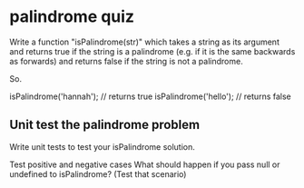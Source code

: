 palindrome quiz
===============

Write a function "isPalindrome(str)" which takes a string as its argument and returns true if the string is a palindrome (e.g. if it is the same backwards as forwards) and returns false if the string is not a palindrome.

So.

isPalindrome('hannah'); // returns true
isPalindrome('hello'); // returns false

Unit test the palindrome problem
--------------------------------

Write unit tests to test your isPalindrome solution.

Test positive and negative cases
What should happen if you pass null or undefined to isPalindrome? (Test that scenario)
